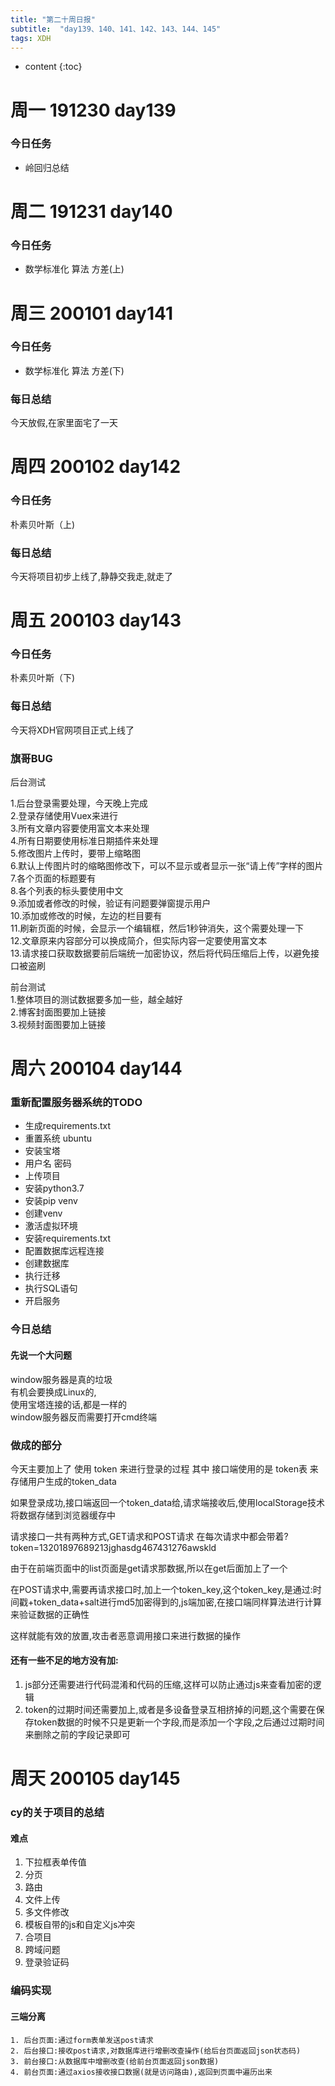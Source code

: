 ```yaml
---  
title: "第二十周日报"   
subtitle:  "day139、140、141、142、143、144、145"   
tags: XDH    
---  
```





* content
{:toc}






# 周一 191230 day139
### 今日任务
- 岭回归总结
# 周二 191231 day140
### 今日任务
- 数学标准化 算法 方差(上)
# 周三 200101 day141
### 今日任务
- 数学标准化 算法 方差(下)
### 每日总结
今天放假,在家里面宅了一天
# 周四 200102 day142
### 今日任务
朴素贝叶斯（上)

### 每日总结
今天将项目初步上线了,静静交我走,就走了

# 周五 200103 day143
### 今日任务
朴素贝叶斯（下)
### 每日总结
今天将XDH官网项目正式上线了
### 旗哥BUG
后台测试

1.后台登录需要处理，今天晚上完成  
2.登录存储使用Vuex来进行  
3.所有文章内容要使用富文本来处理  
4.所有日期要使用标准日期插件来处理  
5.修改图片上传时，要带上缩略图  
6.默认上传图片时的缩略图修改下，可以不显示或者显示一张“请上传”字样的图片  
7.各个页面的标题要有  
8.各个列表的标头要使用中文  
9.添加或者修改的时候，验证有问题要弹窗提示用户  
10.添加或修改的时候，左边的栏目要有  
11.刷新页面的时候，会显示一个编辑框，然后1秒钟消失，这个需要处理一下  
12.文章原来内容部分可以换成简介，但实际内容一定要使用富文本  
13.请求接口获取数据要前后端统一加密协议，然后将代码压缩后上传，以避免接口被盗刷  

前台测试  
1.整体项目的测试数据要多加一些，越全越好  
2.博客封面图要加上链接  
3.视频封面图要加上链接  


# 周六 200104 day144
### 重新配置服务器系统的TODO
- 生成requirements.txt  
- 重置系统 ubuntu  
- 安装宝塔  
- 用户名 密码  
- 上传项目  
- 安装python3.7
- 安装pip venv
- 创建venv
- 激活虚拟环境
- 安装requirements.txt
- 配置数据库远程连接
- 创建数据库
- 执行迁移
- 执行SQL语句
- 开启服务
### 今日总结
#### 先说一个大问题
window服务器是真的垃圾    
有机会要换成Linux的,  
使用宝塔连接的话,都是一样的  
window服务器反而需要打开cmd终端

### 做成的部分
今天主要加上了 使用 token 来进行登录的过程 
其中 接口端使用的是 token表 来存储用户生成的token_data

如果登录成功,接口端返回一个token_data给,请求端接收后,使用localStorage技术将数据存储到浏览器缓存中

请求接口一共有两种方式,GET请求和POST请求
在每次请求中都会带着?token=13201897689213jghasdg467431276awskld

由于在前端页面中的list页面是get请求那数据,所以在get后面加上了一个

在POST请求中,需要再请求接口时,加上一个token_key,这个token_key,是通过:时间戳+token_data+salt进行md5加密得到的,js端加密,在接口端同样算法进行计算来验证数据的正确性

这样就能有效的放置,攻击者恶意调用接口来进行数据的操作

#### 还有一些不足的地方没有加:
1. js部分还需要进行代码混淆和代码的压缩,这样可以防止通过js来查看加密的逻辑
2. token的过期时间还需要加上,或者是多设备登录互相挤掉的问题,这个需要在保存token数据的时候不只是更新一个字段,而是添加一个字段,之后通过过期时间来删除之前的字段记录即可




# 周天 200105 day145
### cy的关于项目的总结

#### 难点
1. 下拉框表单传值  
2. 分页  
3. 路由  
4. 文件上传  
5. 多文件修改  
6. 模板自带的js和自定义js冲突  
7. 合项目  
8. 跨域问题  
9. 登录验证码  



### 编码实现
#### 三端分离
```
1. 后台页面:通过form表单发送post请求  
2. 后台接口:接收post请求,对数据库进行增删改查操作(给后台页面返回json状态码)  
3. 前台接口:从数据库中增删改查(给前台页面返回json数据)  
4. 前台页面:通过axios接收接口数据(就是访问路由),返回到页面中遍历出来  
```

